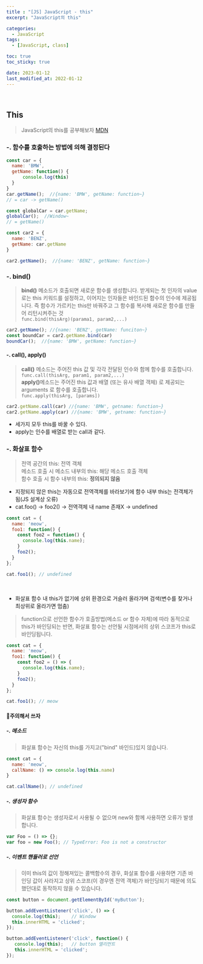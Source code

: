 ```yaml
---
title : "[JS] JavaScript - this"
excerpt: "JavaScript의 this"

categories:
  - JavaScript
tags:
  - [JavaScript, class]

toc: true
toc_sticky: true

date: 2023-01-12
last_modified_at: 2022-01-12
---
```

<br>

## This

> JavaScript의 this를 공부해보자
> <a href="https://developer.mozilla.org/ko/docs/Web/JavaScript/Reference/Operators/this">MDN</a>

### -. 함수를 호출하는 방법에 의해 결정된다

```js
const car = {
  name: 'BMW',
  getName: function() {
      console.log(this)
  }
}
car.getName();  //{name: 'BMW', getName: function~}
// = car -> getName()

const globalCar = car.getName;
globalCar();  //Window~
// = getName()

const car2 = {
  name: 'BENZ',
  getName: car.getName
}

car2.getName();  //{name: 'BENZ', getName: function~}

```

### -. bind()

> <b>bind()</b> 메소드가 호출되면 새로운 함수를 생성합니다. 받게되는 첫 인자의 value로는 this 키워드를 설정하고, 이어지는 인자들은 바인드된 함수의 인수에 제공됩니다.
> 즉 함수가 가르키는 this만 바꿔주고 그 함수를 복사해 새로운 함수를 만들어 리턴시켜주는 것 <br />
> `func.bind(thisArg)(parama1, param2,...)`


```js
car2.getName(); //{name: 'BENZ', getName: funciton~} 
const boundCar = car2.getName.bind(car)
boundCar();  //{name: 'BMW', getName: function~}
```

#### -. call(), apply()

> <b>call()</b> 메소드는 주어진 this 값 및 각각 전달된 인수와 함께 함수를 호출합니다.<br />
>  `func.call(thisArg, param1, param2,...)` <br />
> <b>apply()</b>메소드는 주어진 this 값과 배열 (또는 유사 배열 객체) 로 제공되는 arguments 로 함수를 호출합니다. <br />
> `func.apply(thisArg, [params])`

```js
car2.getName.call(car) //{name: 'BMW', getname: function~}
car2.getName.apply(car) //{name: 'BMW', getname: function~}
```

- 세가지 모두 this를 바꿀 수 있다.
- apply는 인수를 배열로 받는 call과 같다.


### -. 화살표 함수

> 전역 공간의 this: 전역 객체 <br />
> 메소드 호출 시 메소드 내부의 this: 해당 메소드 호출 객체 <br />
> 함수 호출 시 함수 내부의 this: <b>정의되지 않음</b>

- 지정되지 않은 this는 자동으로 전역객체를 바라보기에 함수 내부 this는 전객체가 됨(JS 설계상 오류) 
- cat.foo() -> foo2() -> 전역객체 내 name 존재X -> undefined

```js
const cat = {
  name: 'meow',
  foo1: function() {
    const foo2 = function() {
      console.log(this.name);
    }
    foo2();
  }
};

cat.foo1();	// undefined
```
<br />

- 화살표 함수 내 this가 없기에 상위 환경으로 거슬러 올라가며 검색(변수를 찾거나 최상위로 올라가면 멈춤)

> function으로 선언한 함수가 호출방법(메소드 or 함수 자체)에 따라 동적으로 this가 바인딩되는 반면, 화살표 함수는 선언될 시점에서의 상위 스코프가 this로 바인딩됩니다. 


```js
const cat = {
  name: 'meow',
  foo1: function() {
    const foo2 = () => {
      console.log(this.name);
    }
    foo2();
  }
};

cat.foo1();	// meow
```

#### 🚨주의해서 쓰자

##### -. 메소드

> 화살표 함수는 자신의 this를 가지고("bind" 바인드)있지 않습니다.

```js
const cat = {
  name: 'meow',
  callName: () => console.log(this.name)
}

cat.callName();	// undefined
```

##### -. 생성자 함수

> 화살표 함수는 생성자로서 사용될 수 없으며 new와 함께 사용하면 오류가 발생합니다.

```js
var Foo = () => {};
var foo = new Foo(); // TypeError: Foo is not a constructor
``` 

##### -. 이벤트 핸들러로 선언

> 이미 this의 값이 정해져있는 콜백함수의 경우, 화살표 함수를 사용하면 기존 바인딩 값이 사라지고 상위 스코프(이 경우엔 전역 객체)가 바인딩되기 때문에 의도했던대로 동작하지 않을 수 있습니다.

```js
const button = document.getElementById('myButton');

button.addEventListener('click', () => {
  console.log(this);	// Window
  this.innerHTML = 'clicked';
});

button.addEventListener('click', function() {
   console.log(this);	// button 엘리먼트
   this.innerHTML = 'clicked';
});
```